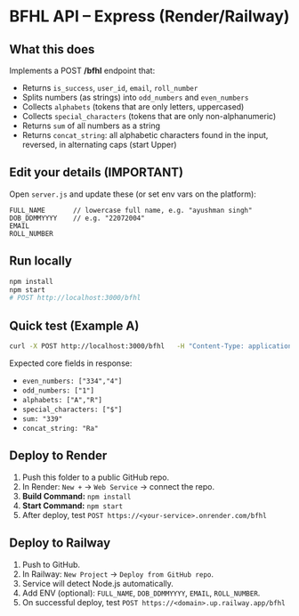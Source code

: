 
# BFHL API – Express (Render/Railway)

## What this does
Implements a POST **/bfhl** endpoint that:
- Returns `is_success`, `user_id`, `email`, `roll_number`
- Splits numbers (as strings) into `odd_numbers` and `even_numbers`
- Collects `alphabets` (tokens that are only letters, uppercased)
- Collects `special_characters` (tokens that are only non-alphanumeric)
- Returns `sum` of all numbers as a string
- Returns `concat_string`: all alphabetic characters found in the input, reversed, in alternating caps (start Upper)

## Edit your details (IMPORTANT)
Open `server.js` and update these (or set env vars on the platform):
```
FULL_NAME       // lowercase full name, e.g. "ayushman singh"
DOB_DDMMYYYY    // e.g. "22072004"
EMAIL
ROLL_NUMBER
```

## Run locally
```bash
npm install
npm start
# POST http://localhost:3000/bfhl
```

## Quick test (Example A)
```bash
curl -X POST http://localhost:3000/bfhl   -H "Content-Type: application/json"   -d '{"data":["a","1","334","4","R","$"]}'
```

Expected core fields in response:
- `even_numbers: ["334","4"]`
- `odd_numbers: ["1"]`
- `alphabets: ["A","R"]`
- `special_characters: ["$"]`
- `sum: "339"`
- `concat_string: "Ra"`

## Deploy to Render
1. Push this folder to a public GitHub repo.
2. In Render: `New +` → `Web Service` → connect the repo.
3. **Build Command:** `npm install`
4. **Start Command:** `npm start`
5. After deploy, test `POST https://<your-service>.onrender.com/bfhl`

## Deploy to Railway
1. Push to GitHub.
2. In Railway: `New Project` → `Deploy from GitHub repo`.
3. Service will detect Node.js automatically.
4. Add ENV (optional): `FULL_NAME`, `DOB_DDMMYYYY`, `EMAIL`, `ROLL_NUMBER`.
5. On successful deploy, test `POST https://<domain>.up.railway.app/bfhl`
